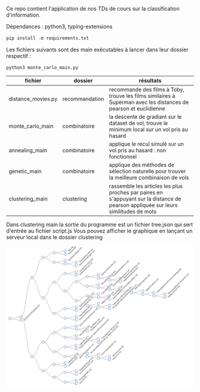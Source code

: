 Ce repo contient l'application de nos TDs de cours sur la classification d'information.

Dépendances : python3, typing-extensions
```py
pip install -m requirements.txt
```

Les fichiers suivants sont des main exécutables à lancer dans leur dossier respectif : 
```py
python3 monte_carlo_main.py
```
|fichier|dossier|résultats|
|----|----|----|
|distance_movies.py|recommandation|recommande des films à Toby, trouve les films similaires à Superman avec les distances de pearson et euclidienne|
|monte_carlo_main|combinatoire|la descente de gradiant sur le dataset de vol, trouve le minimum local sur un vol pris au hasard|
|annealing_main|combinatoire|applique le recul simulé sur un vol pris au hasard : non fonctionnel|
|genetic_main|combinatoire|applique des méthodes de sélection naturelle pour trouver la meilleure combinaison de vols|
|clustering_main|clustering|rassemble les articles les plus proches par paires en s'appuyant sur la distance de pearson appliquée sur leurs similitudes de mots|

Dans clustering main la sortie du programme est un fichier tree.json qui sert d'entrée au fichier script.js
Vous pouvez afficher le graphique en lançant un serveur local dans le dossier clustering

![Resultats du clustering](./clustering/clustering_graph.png)
